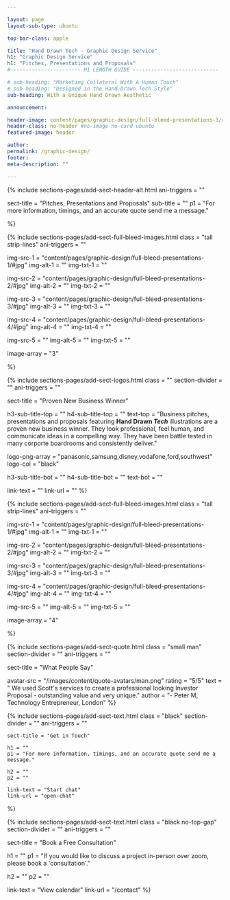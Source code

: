 ```yaml
---

layout: page
layout-sub-type: ubuntu

top-bar-class: apple

title: "Hand Drawn Tech - Graphic Design Service"
h1: "Graphic Design Service"
h1: "Pitches, Presentations and Proposals"
#----------------------- H1 LENGTH GUIDE ----------------------------

# sub-heading: "Marketing Collateral With A Human Touch"
# sub-heading: "Designed in the Hand Drawn Tech Style"
sub-heading: With a Unique Hand Drawn Aesthetic

announcement:

header-image: content/pages/graphic-design/full-bleed-presentations-3/#jpg
header-class: no-header #no-image no-card ubuntu
featured-image: header

author:
permalink: /graphic-design/
footer:
meta-description: ""

---
```




<!-- SECTION TEXT -->
{% include sections-pages/add-sect-header-alt.html
  ani-triggers = ""

  sect-title = "Pitches, Presentations and Proposals"
  sub-title = ""
  p1 = "For more information, timings, and an accurate quote send me a message."
  
%}




<!-- SECTION FULL BLEED IMAGES -->
{% include sections-pages/add-sect-full-bleed-images.html
  class = "tall strip-lines"
  ani-triggers = ""

  img-src-1 = "content/pages/graphic-design/full-bleed-presentations-1/#jpg"
  img-alt-1 = ""
  img-txt-1 = ""

  img-src-2 = "content/pages/graphic-design/full-bleed-presentations-2/#jpg"
  img-alt-2 = ""
  img-txt-2 = ""

  img-src-3 = "content/pages/graphic-design/full-bleed-presentations-3/#jpg"
  img-alt-3 = ""
  img-txt-3 = ""

  img-src-4 = "content/pages/graphic-design/full-bleed-presentations-4/#jpg"
  img-alt-4 = ""
  img-txt-4 = ""

  img-src-5 = ""
  img-alt-5 = ""
  img-txt-5 = ""

  image-array = "3"

%}




<!-- SECTION LOGOS -->
{% include sections-pages/add-sect-logos.html
  class = ""
  section-divider = ""
  ani-triggers = ""

  sect-title = "Proven New Business Winner"

  h3-sub-title-top = ""
  h4-sub-title-top = ""
  text-top = "Business pitches, presentations and proposals featuring <b>Hand Drawn <em>Tech</em></b> illustrations are a proven new business winner. They look professional, feel human, and communicate ideas in a compelling way. They have been battle tested in many corporte boardrooms and consistently deliver."

  logo-png-array = "panasonic,samsung,disney,vodafone,ford,southwest"
  logo-col = "black"

  h3-sub-title-bot = ""
  h4-sub-title-bot = ""
  text-bot = ""

  link-text = ""
  link-url = ""
%}







<!-- SECTION FULL BLEED IMAGES -->
{% include sections-pages/add-sect-full-bleed-images.html
  class = "tall strip-lines"
  ani-triggers = ""

  img-src-1 = "content/pages/graphic-design/full-bleed-presentations-1/#jpg"
  img-alt-1 = ""
  img-txt-1 = ""

  img-src-2 = "content/pages/graphic-design/full-bleed-presentations-2/#jpg"
  img-alt-2 = ""
  img-txt-2 = ""

  img-src-3 = "content/pages/graphic-design/full-bleed-presentations-3/#jpg"
  img-alt-3 = ""
  img-txt-3 = ""

  img-src-4 = "content/pages/graphic-design/full-bleed-presentations-4/#jpg"
  img-alt-4 = ""
  img-txt-4 = ""

  img-src-5 = ""
  img-alt-5 = ""
  img-txt-5 = ""

  image-array = "4"

%}







<!-- SECTION QUOTE -->
{% include sections-pages/add-sect-quote.html
  class = "small man"
  section-divider = ""
  ani-triggers = ""

  sect-title = "What People Say"

  avatar-src = "/images/content/quote-avatars/man.png"
  rating = "5/5"
  text = " We used Scott's services to create a professional looking Investor Proposal - outstanding value and very unique."
  author = "- Peter M, Technology Entrepreneur, London"
%}


<!-- SECTION TEXT -->
{% include sections-pages/add-sect-text.html
	class = "black"
	section-divider = ""
	ani-triggers = ""

	sect-title = "Get in Touch"
	
	h1 = ""
	p1 = "For more information, timings, and an accurate quote send me a message."
	
	h2 = ""
	p2 = ""
	
	link-text = "Start chat"
	link-url = "open-chat"
%}



<!-- SECTION TEXT -->
{% include sections-pages/add-sect-text.html
  class = "black no-top-gap"
  section-divider = ""
  ani-triggers = ""

  sect-title = "Book a Free Consultation"
  
  h1 = ""
  p1 = "If you would like to discuss a project in-person over zoom, please book a 'consultation'."

  h2 = ""
  p2 = ""
  
  link-text = "View calendar"
  link-url = "/contact"
%}





